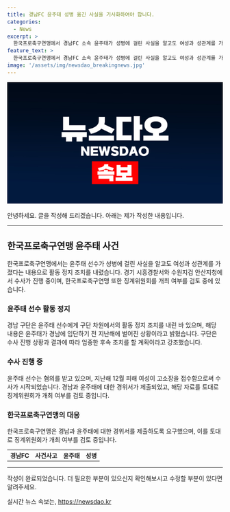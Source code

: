 ```yaml
---
title: 경남FC 윤주태 성병 옮긴 사실을 기사화하여야 합니다.
categories:
  - News
excerpt: >
  한국프로축구연맹에서 경남FC 소속 윤주태가 성병에 걸린 사실을 알고도 여성과 성관계를 가졌다는 사실이 밝혀졌습니다. 경남 구단은 해당 사실을 확인한 후 윤주태에게 활동 정지 조치를 내린 바 있습니다. 경찰 수사가 진행 중이며, 윤주태는 성병 전파 가능성과 관련된 혐의를 받고 있습니다. 한국프로축구연맹은 경남과 윤주태에 경위서 제출을 요구하고 징계위원회의 개최 여부를 검토할 예정입니다. #경남FC #사건사고 #윤주태 #성병
feature_text: >
  한국프로축구연맹에서 경남FC 소속 윤주태가 성병에 걸린 사실을 알고도 여성과 성관계를 가졌다는 사실이 밝혀졌습니다. 경남 구단은 해당 사실을 확인한 후 윤주태에게 활동 정지 조치를 내린 바 있습니다. 경찰 수사가 진행 중이며, 윤주태는 성병 전파 가능성과 관련된 혐의를 받고 있습니다. 한국프로축구연맹은 경남과 윤주태에 경위서 제출을 요구하고 징계위원회의 개최 여부를 검토할 예정입니다. #경남FC #사건사고 #윤주태 #성병
image: '/assets/img/newsdao_breakingnews.jpg'
---
```


<p><img src="/assets/img/newsdao_breakingnews.jpg" alt="cryptoinkorea 속보" /></p>

<p>안녕하세요. 글을 작성해 드리겠습니다. 아래는 제가 작성한 내용입니다.</p>

<hr />

<h2 data-ke-size="size26">한국프로축구연맹 윤주태 사건</h2>

<p data-ke-size="size16">한국프로축구연맹에서는 윤주태 선수가 성병에 걸린 사실을 알고도 여성과 성관계를 가졌다는 내용으로 활동 정지 조치를 내렸습니다. 경기 시흥경찰서와 수원지검 안산지청에서 수사가 진행 중이며, 한국프로축구연맹 또한 징계위원회를 개최 여부를 검토 중에 있습니다.</p>

<h3>윤주태 선수 활동 정지</h3>

<p data-ke-size="size16">경남 구단은 윤주태 선수에게 구단 차원에서의 활동 정지 조치를 내린 바 있으며, 해당 내용은 윤주태가 경남에 입단하기 전 지난해에 벌어진 상황이라고 밝혔습니다. 구단은 수사 진행 상황과 결과에 따라 엄중한 후속 조치를 할 계획이라고 강조했습니다.</p>

<h3>수사 진행 중</h3>

<p data-ke-size="size16">윤주태 선수는 혐의를 받고 있으며, 지난해 12월 피해 여성이 고소장을 접수함으로써 수사가 시작되었습니다. 경남과 윤주태에 대한 경위서가 제출되었고, 해당 자료를 토대로 징계위원회가 개최 여부를 검토 중입니다.</p>

<h3>한국프로축구연맹의 대응</h3>

<p data-ke-size="size16">한국프로축구연맹은 경남과 윤주태에 대한 경위서를 제출하도록 요구했으며, 이를 토대로 징계위원회가 개최 여부를 검토 중입니다.</p>

<table>
  <tr>
    <td style="text-align: center; height: 17px;"><b>경남FC</b></td>
    <td style="text-align: center; height: 17px;"><b>사건사고</b></td>
    <td style="text-align: center; height: 17px;"><b>윤주태</b></td>
    <td style="text-align: center; height: 17px;"><b>성병</b></td>
  </tr>
</table>

<hr />

<p>작성이 완료되었습니다. 더 필요한 부분이 있으신지 확인해보시고 수정할 부분이 있다면 알려주세요.</p>
실시간 뉴스 속보는, <a href="https://newsdao.kr" rel="dofollow">https://newsdao.kr</a>


